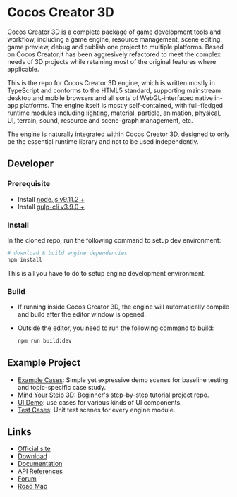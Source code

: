 # Cocos Creator 3D

Cocos Creator 3D is a complete package of game development tools and workflow, including a game engine, resource management, scene editing, game preview, debug and publish one project to multiple platforms. Based on Cocos Creator,it has been aggresively refactored to meet the complex needs of 3D projects while retaining most of the original features where applicable.

This is the repo for Cocos Creator 3D engine, which is written mostly in TypeScript and conforms to the HTML5 standard, supporting mainstream desktop and mobile browsers and all sorts of WebGL-interfaced native in-app platforms. The engine itself is mostly self-contained, with full-fledged runtime modules including lighting, material, particle, animation, physical, UI, terrain, sound, resource and scene-graph management, etc.

The engine is naturally integrated within Cocos Creator 3D, designed to only be the essential runtime library and not to be used independently.

## Developer

### Prerequisite

- Install [node.js v9.11.2 +](https://nodejs.org/)
- Install [gulp-cli v3.9.0 +](https://github.com/gulpjs/gulp/tree/master/docs/getting-started)

### Install

In the cloned repo, run the following command to setup dev environment:

```bash
# download & build engine dependencies
npm install
```

This is all you have to do to setup engine development environment.

### Build

- If running inside Cocos Creator 3D, the engine will automatically compile and build after the editor window is opened.

- Outside the editor, you need to run the following command to build:

  ```bash
  npm run build:dev
  ```

## Example Project

- [Example Cases](https://github.com/cocos-creator/example-3d): Simple yet expressive demo scenes for baseline testing and topic-specific case study.
- [Mind Your Steip 3D](https://github.com/cocos-creator/tutorial-mind-your-step-3d): Beginner's step-by-step tutorial project repo.
- [UI Demo](https://github.com/cocos-creator/demo-ui/tree/3d): use cases for various kinds of UI components.
- [Test Cases](https://github.com/cocos-creator/test-cases-3d): Unit test scenes for every engine module.

## Links

- [Official site]()
- [Download]()
- [Documentation](https://github.com/cocos-creator/docs-3d)
- [API References]()
- [Forum](https://forum.cocos.com/c/3D)
- [Road Map]()
